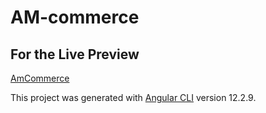 # AM-commerce

## For the Live Preview
[AmCommerce](https://iti-angular-e-commerce.vercel.app/)

This project was generated with [Angular CLI](https://github.com/angular/angular-cli) version 12.2.9.
